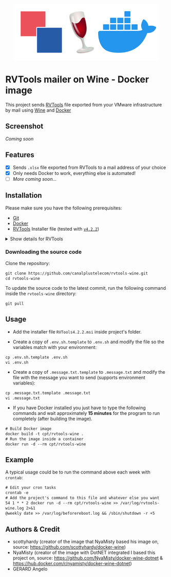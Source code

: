 <p align="center">
  <img src="img/rvtwine.png">
</p>

# RVTools mailer on Wine - Docker image
This project sends [RVTools](https://www.robware.net/rvtools/) file exported from your VMware infrastructure by mail using [Wine](https://www.winehq.org/) and [Docker](https://www.docker.com/)

## Screenshot
*Coming soon*

## Features
- [x] Sends `.xlsx` file exported from RVTools to a mail address of your choice
- [x] Only needs Docker to work, everything else is automated!
- [ ] *More coming soon...*

## Installation
Please make sure you have the following prerequisites:

- [Git](https://git-scm.com/downloads)
- [Docker](https://www.docker.com/)
- [RVTools](https://www.robware.net/rvtools/) Installer file (tested with [`v4.2.2`](https://archive.org/details/rvtools-4.2.2))
<details>
<summary>Show details for RVTools</summary>

```
Name: RVTools 4.2.2
File name: RVTools4.2.2.msi
File Size: 6.7 MB
SHA-256 Checksum: bb947325f9b58b715bcb5dd761ec8156b01d0fa07f4a0baeefa0ed75779bdc41
Published: 2021-12-29
```

</details>


### Downloading the source code
Clone the repository:

```shell
git clone https://github.com/canalplustelecom/rvtools-wine.git
cd rvtools-wine
```

To update the source code to the latest commit, run the following command inside the `rvtools-wine` directory:

```shell
git pull
```

## Usage

- Add the installer file `RVTools4.2.2.msi` inside project's folder.

- Create a copy of `.env.sh.template` to `.env.sh` and modify the file so the variables match with your environment:

```shell
cp .env.sh.template .env.sh
vi .env.sh
```

- Create a copy of `.message.txt.template` to `.message.txt` and modify the file with the message you want to send (supports environment variables):

```shell
cp .message.txt.template .message.txt
vi .message.txt
```

- If you have Docker installed you just have to type the following commands and wait approximately **15 minutes** for the program to run completely (after building the image).

```shell
# Build Docker image
docker build -t cpt/rvtools-wine .
# Run the image inside a container
docker run -d --rm cpt/rvtools-wine
```

## Example
A typical usage could be to run the command above each week with `crontab`:

```shell
# Edit your cron tasks
crontab -e
# Add the project's command to this file and whatever else you want
54 1 * * 2 docker run -d --rm cpt/rvtools-wine >> /var/log/rvtools-wine.log 2>&1
@weekly date >> /var/log/beforereboot.log && /sbin/shutdown -r +5
```

## Authors & Credit
* scottyhardy (creator of the image that NyaMisty based his image on, source: https://github.com/scottyhardy/docker-wine)
* NyaMisty (creator of the image with DotNET integrated I based this project on, source: https://github.com/NyaMisty/docker-wine-dotnet & https://hub.docker.com/r/nyamisty/docker-wine-dotnet)
* GERARD Angelo
